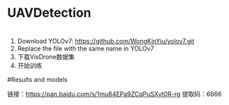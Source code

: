 # UAVDetection

#
1. Download YOLOv7:  https://github.com/WongKinYiu/yolov7.git
2. Replace the file with the same name in YOLOv7
3. 下载VisDrone数据集
4. 开始训练

#Results and models

链接：https://pan.baidu.com/s/1mu84EPa9ZCqPuSXyt0R-rg 
提取码：6666
